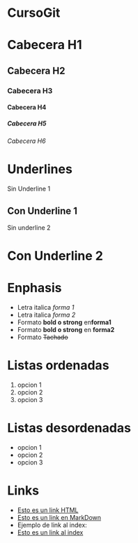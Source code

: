 # CursoGit

# Cabecera H1
## Cabecera H2
### Cabecera H3
#### Cabecera H4
##### Cabecera H5
###### Cabecera H6

# Underlines 
Sin Underline 1

Con Underline 1
----

Sin underline 2

Con Underline 2
====

# Enphasis
- Letra italica *forma 1*
- Letra italica _forma 2_
- Formato **bold o strong** en**forma1**
- Formato __bold o strong__ en __forma2__
- Formato ~~Tachado~~

# Listas ordenadas
1. opcion 1
2. opcion 2
3. opcion 3

# Listas desordenadas
- opcion 1
- opcion 2
- opcion 3

# Links
- <a href="http://www.google.com"> Esto es un link HTML </a>
- [Esto es un link en MarkDown](http://www.google.com)
- Ejemplo de link al index:
- [Esto es un link al index](index.html)



